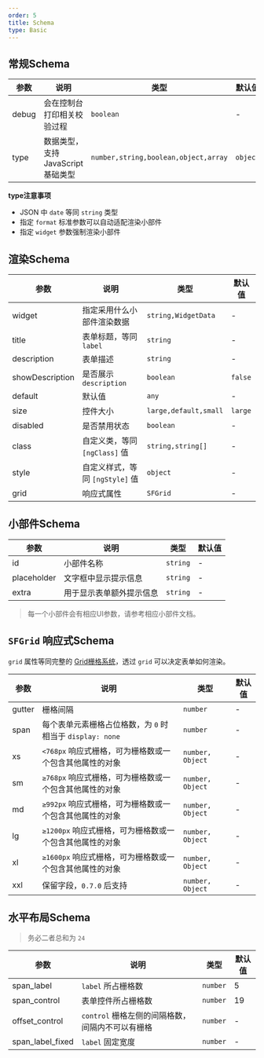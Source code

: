 ```yaml
---
order: 5
title: Schema
type: Basic
---
```


## 常规Schema

参数 | 说明 | 类型 | 默认值
----|------|-----|------
debug | 会在控制台打印相关校验过程 | `boolean` | -
type | 数据类型，支持 JavaScript 基础类型 | `number,string,boolean,object,array` | `object`

**type注意事项**

- JSON 中 `date` 等同 `string` 类型
- 指定 `format` 标准参数可以自动适配渲染小部件
- 指定 `widget` 参数强制渲染小部件

## 渲染Schema

参数 | 说明 | 类型 | 默认值
----|------|-----|------
widget | 指定采用什么小部件渲染数据  | `string,WidgetData` | -
title | 表单标题，等同 `label`  | `string` | -
description | 表单描述  | `string` | -
showDescription | 是否展示 `description`  | `boolean` | `false`
default | 默认值  | `any` | -
size | 控件大小  | `large,default,small` | `large`
disabled | 是否禁用状态  | `boolean` | -
class | 自定义类，等同 `[ngClass]` 值  | `string,string[]` | -
style | 自定义样式，等同 `[ngStyle]` 值  | `object` | -
grid | 响应式属性  | `SFGrid` | -

## 小部件Schema

参数 | 说明 | 类型 | 默认值
----|------|-----|------
id | 小部件名称  | `string` | -
placeholder | 文字框中显示提示信息  | `string` | -
extra | 用于显示表单额外提示信息  | `string` | -

> 每一个小部件会有相应UI参数，请参考相应小部件文档。

## `SFGrid` 响应式Schema

`grid` 属性等同完整的 [Grid栅格系统](https://ng.ant.design/#/components/grid)，透过 `grid` 可以决定表单如何渲染。

参数 | 说明 | 类型 | 默认值
----|------|-----|------
gutter | 栅格间隔  | `number` | -
span | 每个表单元素栅格占位格数，为 `0` 时相当于 `display: none`  | `number` | -
xs | `<768px` 响应式栅格，可为栅格数或一个包含其他属性的对象  | `number, Object` | -
sm | `≥768px` 响应式栅格，可为栅格数或一个包含其他属性的对象  | `number, Object` | -
md | `≥992px` 响应式栅格，可为栅格数或一个包含其他属性的对象  | `number, Object` | -
lg | `≥1200px` 响应式栅格，可为栅格数或一个包含其他属性的对象  | `number, Object` | -
xl | `≥1600px` 响应式栅格，可为栅格数或一个包含其他属性的对象  | `number, Object` | -
xxl | 保留字段，`0.7.0` 后支持  | `number, Object` | -

## 水平布局Schema

> 务必二者总和为 `24`

参数 | 说明 | 类型 | 默认值
----|------|-----|------
span_label | `label` 所占栅格数  | `number` | 5
span_control | 表单控件所占栅格数  | `number` | 19
offset_control | `control` 栅格左侧的间隔格数，间隔内不可以有栅格  | `number` | -
span_label_fixed | `label` 固定宽度  | `number` | -
